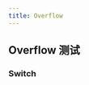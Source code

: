 ```yaml
---
title: Overflow
---
```


## Overflow 测试

### Switch

<code src="./demos/Overflow/switch.tsx"></code>
